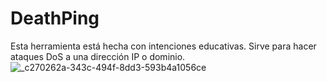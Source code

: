 # DeathPing
Esta herramienta está hecha con intenciones educativas. Sirve para hacer ataques DoS a una dirección IP o dominio.
![_c270262a-343c-494f-8dd3-593b4a1056ce](https://github.com/MrGames4Life/DeathPing/assets/150128847/bc5025fc-b774-4f74-99f0-5622f354b592)
